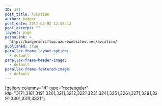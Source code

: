 ```yaml
---
ID: 371
post_title: Aviation
author: badger
post_date: 2017-03-02 12:54:13
post_excerpt: ""
layout: page
permalink: >
  http://badgersdriftwp.azurewebsites.net/aviation/
published: true
parallax-frame-layout-option:
  - default
parallax-frame-header-image:
  - default
parallax-frame-featured-image:
  - default
---
```

[gallery columns="4" type="rectangular" ids="3171,3181,3191,3201,3211,3212,3221,3231,3241,3251,3261,3271,3281,3291,3301,3311,3321"]